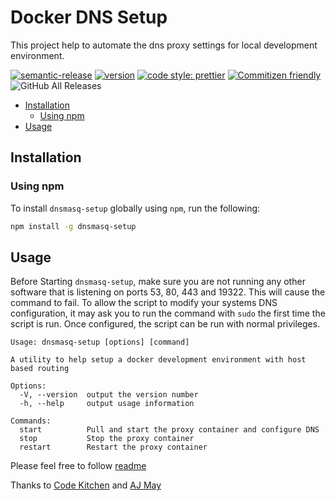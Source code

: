 # Docker DNS Setup

This project help to automate the dns proxy settings for local development environment.

[![semantic-release](https://img.shields.io/badge/%20%20%F0%9F%93%A6%F0%9F%9A%80-semantic--release-e10079.svg)](https://github.com/semantic-release/semantic-release)
[![version](https://img.shields.io/npm/v/dnsmasq-setup.svg?style=flat)](https://www.npmjs.com/package/dnsmasq-setup)
[![code style: prettier](https://img.shields.io/badge/code_style-prettier-ff69b4.svg?style=flat)](https://github.com/prettier/prettier)
[![Commitizen friendly](https://img.shields.io/badge/commitizen-friendly-brightgreen.svg?style=flat)](http://commitizen.github.io/cz-cli/)
![GitHub All Releases](https://img.shields.io/github/downloads/mahboobmonnam/dns-masq/total.svg?style=flat)

- [Installation](#installation)
    - [Using npm](#using-npm)
- [Usage](#usage)

## Installation

### Using npm

To install `dnsmasq-setup` globally using `npm`, run the following:

```sh
npm install -g dnsmasq-setup
```

## Usage

Before Starting `dnsmasq-setup`, make sure you are not running any other software that is listening on
ports 53, 80, 443 and 19322. 
This will cause the command to fail. To allow the script to modify your
systems DNS configuration, 
it may ask you to run the command with `sudo` the first time the script
is run.
Once configured, the script can be run with normal privileges.

```text
Usage: dnsmasq-setup [options] [command]

A utility to help setup a docker development environment with host based routing

Options:
  -V, --version  output the version number
  -h, --help     output usage information

Commands:
  start          Pull and start the proxy container and configure DNS
  stop           Stop the proxy container
  restart        Restart the proxy container
```

Please feel free to follow [readme](https://github.com/codekitchen/dinghy-http-proxy#README)

Thanks to 
[Code Kitchen](https://github.com/codekitchen/dinghy-http-proxy) and [AJ May](https://github.com/aj-may/dotdocker)
